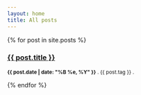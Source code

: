 ```yaml
---
layout: home
title: All posts
---
```



{% for post in site.posts %}
    <h3><a href="{{ post.url }}">{{ post.title }}</a></h3>
    <p><small><strong>{{ post.date | date: "%B %e, %Y" }}</strong> . {{ post.tag }} .</small></p>
{% endfor %}
